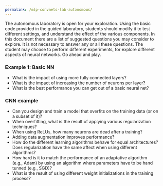 ```yaml
---
permalink: /mlp-convnets-lab-autonomous/
---
```


The autonomous laboratory is open for your exploration. Using the basic code provided in the guided laboratory, students should modify it to test different settings, and understand the effect of the various components. In this document there are a list of suggested questions you may consider to explore. It is not necessary to answer any or all these questions. The student may choose to perform different experiments, for explore different aspects of neural networks. Go ahead and play.

<a name='basic_nn'></a>
### Example 1: Basic NN

- What is the impact of using more fully connected layers?
- What is the impact of increasing the number of neurons per layer?
- What is the best performance you can get out of a basic neural net?



<a name='cnn'></a>
### CNN example

- Can you design and train a model that overfits on the training data (or on a subset of it)?
- When overfitting, what is the result of applying various regularization techniques?
- When using ReLUs, how many neurons are dead after a training?
- Adding data augmentation improves performance?
- How do the different learning algorithms behave for equal architectures? Does regularization have the same affect when using different algorithms?
- How hard is it to match the performance of an adaptative algorithm (e.g., Adam) by using an algorithm where parameters have to be hand tunned (e.g., SGD)?
- What is the result of using different weight initializations in the training process?
